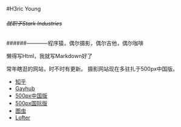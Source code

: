 #H3ric Young 
###### ~~就职于Stark Industries~~
######————程序猿，偶尔摄影，偶尔吉他，偶尔咖啡

懒得写Html，我就写Markdown好了

常年瞎逛的网站，时不时有更新。
摄影网站现在多驻扎于500px中国版。

*   [知乎](https://www.zhihu.com/people/H3ric)<br>
*   [Gayhub](https://github.com/HericYoung)<br>
*   [500px中国版](https://500px.me/h3ricyoung)<br>
*   [500px国际版](https://500px.com/1332454954)<br>
*   [图虫](https://tuchong.com/1164784/)<br>
*   [Lofter](http://hericyoung.lofter.com)<br>

